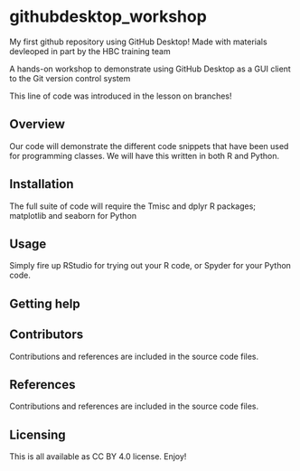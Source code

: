 # githubdesktop_workshop
My first github repository using GitHub Desktop!
Made with materials devleoped in part by the HBC training team

A hands-on workshop to demonstrate using GitHub Desktop as a GUI client to the Git version control system

This line of code was introduced in the lesson on branches!

## Overview
Our code will demonstrate the different code snippets that have been used for programming
classes. We will have this written in both R and Python. 

## Installation
The full suite of code will require the Tmisc and dplyr R packages; 
matplotlib and seaborn for Python

## Usage
Simply fire up RStudio for trying out your R code, or Spyder for your Python code.

## Getting help

## Contributors
Contributions and references are included in the source code files.

## References
Contributions and references are included in the source code files.

## Licensing
This is all available as CC BY 4.0 license. Enjoy!
